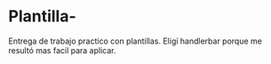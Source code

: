 # Plantilla-
Entrega de trabajo practico con plantillas.
Eligí handlerbar porque me resultó mas facil para aplicar.

